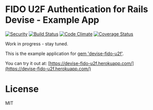 # FIDO U2F Authentication for Rails Devise - Example App

[![Security](https://hakiri.io/github/CyberDeck/devise-fido-u2f-example-app/master.svg)](https://hakiri.io/github/CyberDeck/devise-fido-u2f-example-app/master)
[![Build Status](https://travis-ci.org/CyberDeck/devise-fido-u2f-example-app.svg?branch=master)](https://travis-ci.org/CyberDeck/devise-fido-u2f-example-app)
[![Code Climate](https://codeclimate.com/github/CyberDeck/devise-fido-u2f-example-app/badges/gpa.svg)](https://codeclimate.com/github/CyberDeck/devise-fido-u2f-example-app)
[![Coverage Status](https://coveralls.io/repos/github/CyberDeck/devise-fido-u2f-example-app/badge.svg)](https://coveralls.io/github/CyberDeck/devise-fido-u2f-example-app)

Work in progress - stay tuned.

This is the example application for [gem 'devise-fido-u2f'](https://github.com/cyberdeck/devise-fido-u2f/).

You can try it out at: [https://devise-fido-u2f.herokuapp.com/](https://devise-fido-u2f.herokuapp.com/)

# License
MIT
